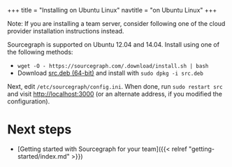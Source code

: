+++
title = "Installing on Ubuntu Linux"
navtitle = "on Ubuntu Linux"
+++

Note: If you are installing a team server, consider following one of the
cloud provider installation instructions instead.

Sourcegraph is supported on Ubuntu 12.04 and 14.04. Install using one
of the following methods:

* `wget -O - https://sourcegraph.com/.download/install.sh | bash`
* Download [src.deb (64-bit)](https://sourcegraph.com/.download/latest/linux-amd64/src.deb) and install with `sudo dpkg -i src.deb`

Next, edit `/etc/sourcegraph/config.ini`. When done, run `sudo restart
src` and visit [http://localhost:3000](http://localhost:3000) (or an
alternate address, if you modified the configuration).

# Next steps

* [Getting started with Sourcegraph for your team]({{< relref "getting-started/index.md" >}})
